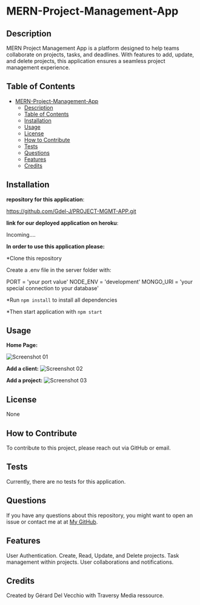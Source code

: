 # MERN-Project-Management-App



## Description
MERN Project Management App is a platform designed to help teams collaborate on projects, tasks, and deadlines. With features to add, update, and delete projects, this application ensures a seamless project management experience.

## Table of Contents 


- [MERN-Project-Management-App](#mern-project-management-app)
  - [Description](#description)
  - [Table of Contents](#table-of-contents)
  - [Installation](#installation)
  - [Usage](#usage)
  - [License](#license)
  - [How to Contribute](#how-to-contribute)
  - [Tests](#tests)
  - [Questions](#questions)
  - [Features](#features)
  - [Credits](#credits)


## Installation

**repository for this application**: 

https://github.com/Gdel-J/PROJECT-MGMT-APP.git

**link for our deployed application on heroku**:

Incoming....

**In order to use this application please:**

 
*Clone this repository 


Create a .env file in the server folder with:

PORT = 'your port value'
NODE_ENV = 'development'
MONGO_URI = 'your special connection to your database'  

*Run `npm install` to install all dependencies



*Then start application with `npm start`

## Usage
**Home Page:**

![Screenshot 01](https://github.com/Gdel-J/PROJECT-MGMT-APP/assets/120201085/cc408422-9255-4289-87d2-0e37c0087aec)

**Add a client:**
![Screenshot 02](https://github.com/Gdel-J/PROJECT-MGMT-APP/assets/120201085/fa3fce7e-e012-4894-a55d-8ccaaa27d22d)

**Add a project:**
![Screenshot 03](https://github.com/Gdel-J/PROJECT-MGMT-APP/assets/120201085/b82ab2c9-d128-4f13-8b2a-7e5c867c0acb)

## License
 None 
## How to Contribute

To contribute to this project, please reach out via GitHub or email.

## Tests

Currently, there are no tests for this application.

## Questions

If you have any questions about this repository, you might want to open an issue or contact me  at 
 at [My GitHub](https://github.com/Gdel-J).

## Features
User Authentication.
Create, Read, Update, and Delete projects.
Task management within projects.
User collaborations and notifications.
## Credits
Created by Gérard Del Vecchio with Traversy Media ressource.